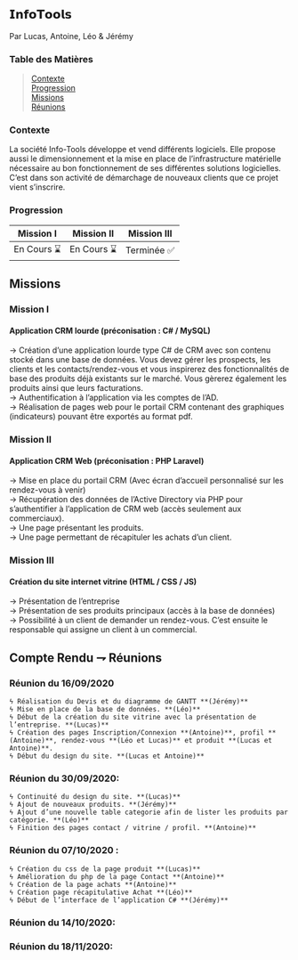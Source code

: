## 𝗜𝗻𝗳𝗼𝗧𝗼𝗼𝗹𝘀

Par Lucas, Antoine, Léo & Jérémy

### Table des Matières

> [Contexte](#Contexte)  
> [Progression](#Progression)  
> [Missions](#Missions)  
> [Réunions](#Réunions)  

### Contexte
La société Info-Tools développe et vend différents logiciels. Elle propose aussi le dimensionnement 
et la mise en place de l’infrastructure matérielle nécessaire au bon fonctionnement de ses différentes solutions logicielles.  
C’est dans son activité de démarchage de nouveaux clients que ce projet vient s’inscrire.

### Progression

|  Mission I   |   Mission II   |  Mission III   |
| ------------ | -------------- | -------------- |
|  En Cours ⌛ |   En Cours ⌛  |   Terminée ✅  |


## Missions

### Mission I

#### Application CRM lourde (préconisation : C# / MySQL)

→ Création d’une application lourde type C# de CRM avec son contenu stocké dans une base de données. Vous
devez gérer les prospects, les clients et les contacts/rendez-vous et vous inspirerez des fonctionnalités de
base des produits déjà existants sur le marché. Vous gèrerez également les produits ainsi que leurs facturations.  
→ Authentification à l’application via les comptes de l’AD.  
→ Réalisation de pages web pour le portail CRM contenant des graphiques (indicateurs) pouvant être exportés au format pdf.

### Mission II

#### Application CRM Web (préconisation : PHP Laravel)

→ Mise en place du portail CRM (Avec écran d’accueil personnalisé sur les rendez-vous à venir)  
→ Récupération des données de l’Active Directory via PHP pour s’authentifier à l’application de CRM web (accès seulement aux commerciaux).  
→ Une page présentant les produits.  
→ Une page permettant de récapituler les achats d’un client.  

### Mission III

#### Création du site internet vitrine (HTML / CSS / JS)

→ Présentation de l’entreprise  
→ Présentation de ses produits principaux (accès à la base de données)  
→ Possibilité à un client de demander un rendez-vous. C’est ensuite le responsable qui assigne un client à un commercial.  

## Compte Rendu ⇁ Réunions

### Réunion du 16/09/2020

    ϟ Réalisation du Devis et du diagramme de GANTT **(Jérémy)**  
    ϟ Mise en place de la base de données. **(Léo)**  
    ϟ Début de la création du site vitrine avec la présentation de l’entreprise. **(Lucas)**  
    ϟ Création des pages Inscription/Connexion **(Antoine)**, profil **(Antoine)**, rendez-vous **(Léo et Lucas)** et produit **(Lucas et Antoine)**.  
    ϟ Début du design du site. **(Lucas et Antoine)**  
  
### Réunion du 30/09/2020:

    ϟ Continuité du design du site. **(Lucas)**  
    ϟ Ajout de nouveaux produits. **(Jérémy)**  
    ϟ Ajout d’une nouvelle table categorie afin de lister les produits par catégorie. **(Léo)**  
    ϟ Finition des pages contact / vitrine / profil. **(Antoine)**  

### Réunion du 07/10/2020 :

    ϟ Création du css de la page produit **(Lucas)**  
    ϟ Amélioration du php de la page Contact **(Antoine)**  
    ϟ Création de la page achats **(Antoine)**  
    ϟ Création page récapitulative Achat **(Léo)**  
    ϟ Début de l’interface de l’application C# **(Jérémy)**


### Réunion du 14/10/2020:


### Réunion du 18/11/2020:

